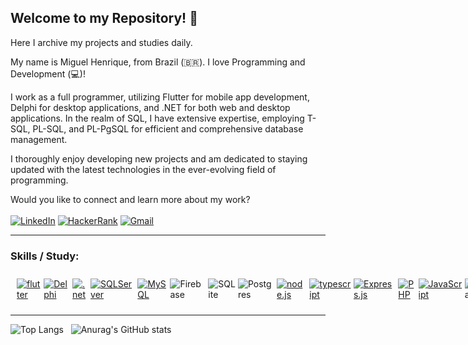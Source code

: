## Welcome to my Repository! 👋 
Here I archive my projects and studies daily.

My name is Miguel Henrique, from Brazil (🇧🇷). I love Programming and Development (💻)!

I work as a full programmer, utilizing Flutter for mobile app development, Delphi for desktop applications, and .NET for both web and desktop applications. In the realm of SQL, I have extensive expertise, employing T-SQL, PL-SQL, and PL-PgSQL for efficient and comprehensive database management.

I thoroughly enjoy developing new projects and am dedicated to staying updated with the latest technologies in the ever-evolving field of programming.

Would you like to connect and learn more about my work?
<br><br>
<a href = "https://www.linkedin.com/in/miguel-henrique-pereira-b466921b0/"><img alt="LinkedIn" src="https://img.shields.io/badge/linkedin%20-%230077B5.svg?&style=for-the-badge&logo=linkedin&logoColor=white"/></a>
<a href='https://www.hackerrank.com/miguelhp373'><img alt="HackerRank" src="https://img.shields.io/badge/-Hackerrank-2EC866?style=for-the-badge&logo=HackerRank&logoColor=white"/></a>
<a href='mailto:miguelhp373@gmail.com'><img alt="Gmail" src="https://img.shields.io/badge/Gmail-D14836?style=for-the-badge&logo=gmail&logoColor=white"/></a>

***
### Skills / Study:
<div style="display:flex;padding:10px">
 <a href='https://github.com/miguelhp373?tab=repositories&q=&type=&language=dart&sort='>
   <img alt="flutter" src='https://img.shields.io/badge/Flutter-02569B.svg?style=for-the-badge&logo=Flutter&logoColor=white'/>
 </a>
 &nbsp;
 <a href='https://github.com/miguelhp373?tab=repositories&q=&type=&language=pascal&sort='>
  <img alt="Delphi" src='https://img.shields.io/badge/Delphi-EE1F35.svg?style=for-the-badge&logo=Delphi&logoColor=white'/>
 </a>
 &nbsp;
 <a href='https://github.com/miguelhp373?tab=repositories&q=&type=&language=c%23&sort='>
   <img alt=".net" src='https://img.shields.io/badge/.NET-5C2D91?style=for-the-badge&logo=.net&logoColor=white'/>
 </a> 
 &nbsp;
 <a href='https://github.com/miguelhp373?tab=repositories&q=&type=&language=tsql&sort='>
   <img alt="SQLServer" src='https://img.shields.io/badge/Microsoft%20SQL%20Server-CC2927.svg?style=for-the-badge&logo=Microsoft-SQL-Server&logoColor=white'/>
 </a>
  &nbsp;
<a href="https://github.com/miguelhp373?tab=repositories&q=&type=&language=tsql">
 <img alt="MySQL" src="https://img.shields.io/badge/mysql-%2300f.svg?&style=for-the-badge&logo=mysql&logoColor=white"/>
</a>
 &nbsp;
<img alt="Firebase" src="https://img.shields.io/badge/Firebase-039BE5?style=for-the-badge&logo=Firebase&logoColor=white"/>
&nbsp;
 <img alt="SQLite" src ="https://img.shields.io/badge/sqlite-%2307405e.svg?style=for-the-badge&logo=sqlite&logoColor=white"/>
  &nbsp;
 <img alt="Postgres" src ="https://img.shields.io/badge/postgres-%23316192.svg?style=for-the-badge&logo=postgresql&logoColor=white"/>
 &nbsp;
 <a href='https://github.com/miguelhp373?tab=repositories&q=&type=&language=nodejs&sort='>
   <img alt="node.js" src='https://img.shields.io/badge/node.js-6DA55F?style=for-the-badge&logo=node.js&logoColor=white'/>
 </a>
  &nbsp;
 <a href='https://github.com/miguelhp373?tab=repositories&q=&type=&language=typescript&sort='>
   <img alt="typescript" src='https://img.shields.io/badge/typescript-%23007ACC.svg?style=for-the-badge&logo=typescript&logoColor=white'/>
 </a>
  &nbsp;
 <a href='https://github.com/miguelhp373?tab=repositories&q=&type=&language=&sort='>
   <img alt="Express.js" src='https://img.shields.io/badge/express.js-%23404d59.svg?style=for-the-badge&logo=express&logoColor=%2361DAFB'/>
 </a> 
 &nbsp;
 <a href="https://github.com/miguelhp373?tab=repositories&q=&type=&language=php">
 <img alt="PHP" src="https://img.shields.io/badge/php-%23777BB4.svg?&style=for-the-badge&logo=php&logoColor=white"/>
 </a>
 &nbsp;
 <a href="https://github.com/miguelhp373?tab=repositories&q=&type=&language=javascript">
  <img alt="JavaScript" src="https://img.shields.io/badge/javascript%20-%23323330.svg?&style=for-the-badge&logo=javascript&logoColor=%23F7DF1E"/>
 </a>
  &nbsp; 
<img alt="Bootstrap" src="https://img.shields.io/badge/bootstrap%20-%23563D7C.svg?&style=for-the-badge&logo=bootstrap&logoColor=white" />
  &nbsp;
 <img alt="jQuery" src="https://img.shields.io/badge/jquery%20-%230769AD.svg?&style=for-the-badge&logo=jquery&logoColor=white"/>
 &nbsp;
<a href="https://github.com/miguelhp373?tab=repositories&q=&type=&language=html">
 <img alt="HTML5" src="https://img.shields.io/badge/html5%20-%23E34F26.svg?&style=for-the-badge&logo=html5&logoColor=white" />
 </a>
  &nbsp;
<a href="https://github.com/miguelhp373?tab=repositories&q=&type=&language=css">
<img alt="CSS3" src="https://img.shields.io/badge/css3%20-%231572B6.svg?&style=for-the-badge&logo=css3&logoColor=white" />
 </a>
  &nbsp;
 <a href="https://github.com/miguelhp373?tab=repositories&q=&type=&language=typescript">
<img alt="React" src="https://img.shields.io/badge/react%20-%2320232a.svg?&style=for-the-badge&logo=react&logoColor=%2361DAFB" />
</a>
  &nbsp;
<img alt="Git" src="https://img.shields.io/badge/git%20-%23F05033.svg?&style=for-the-badge&logo=git&logoColor=white" />
  &nbsp; 
</div>


***

![Top Langs](https://github-readme-stats.vercel.app/api/top-langs/?username=miguelhp373&show_icons=true&theme=radical)
&nbsp; 
![Anurag's GitHub stats](https://github-readme-stats.vercel.app/api?username=miguelhp373&show_icons=true&theme=radical)




